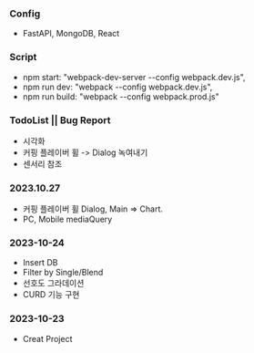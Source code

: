 ### Config
- FastAPI, MongoDB, React

### Script
- npm start: "webpack-dev-server --config webpack.dev.js",
- npm run dev: "webpack --config webpack.dev.js",
- npm run build: "webpack --config webpack.prod.js"

### TodoList || Bug Report
- 시각화
- 커핑 플레이버 휠 -> Dialog 녹여내기
- 센서리 참조

### 2023.10.27
- 커핑 플레이버 휠 Dialog, Main => Chart.
- PC, Mobile mediaQuery

### 2023-10-24
- Insert DB
- Filter by Single/Blend
- 선호도 그라데이션
- CURD 기능 구현

### 2023-10-23
- Creat Project